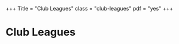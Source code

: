 +++
Title = "Club Leagues"
class = "club-leagues"
pdf = "yes"
+++

# Club Leagues

<canvas download=1 pdf="/pdfs/ClubLeagues.pdf" width=800></canvas>


